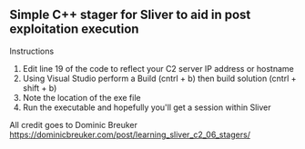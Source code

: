 ## Simple C++ stager for Sliver to aid in post exploitation execution

Instructions

1. Edit line 19 of the code to reflect your C2 server IP address or hostname
2. Using Visual Studio perform a Build (cntrl + b) then build solution (cntrl + shift + b)
3. Note the location of the exe file
4. Run the executable and hopefully you'll get a session within Sliver

All credit goes to Dominic Breuker
https://dominicbreuker.com/post/learning_sliver_c2_06_stagers/

